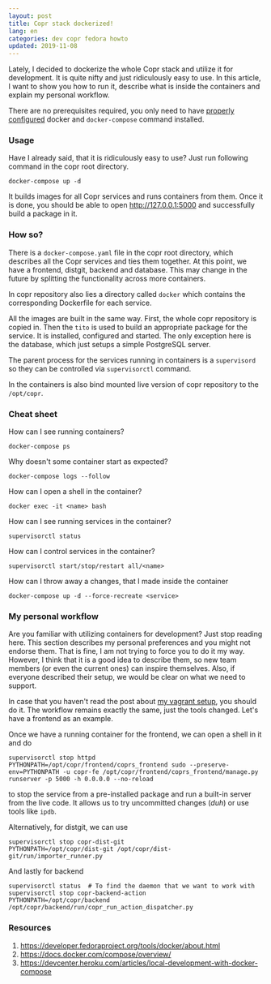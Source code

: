 ```yaml
---
layout: post
title: Copr stack dockerized!
lang: en
categories: dev copr fedora howto
updated: 2019-11-08
---
```


Lately, I decided to dockerize the whole Copr stack and utilize it for development. It is quite nifty and just ridiculously easy to use. In this article, I want to show you how to run it, describe what is inside the containers and explain my personal workflow.

There are no prerequisites required, you only need to have [properly configured](https://developer.fedoraproject.org/tools/docker/about.html) docker and `docker-compose` command installed.


### Usage

Have I already said, that it is ridiculously easy to use? Just run following command in the copr root directory.

    docker-compose up -d

It builds images for all Copr services and runs containers from them. Once it is done, you should be able to open <http://127.0.0.1:5000> and successfully build a package in it.


### How so?

There is a `docker-compose.yaml` file in the copr root directory, which describes all the Copr services and ties them together. At this point, we have a frontend, distgit, backend and database. This may change in the future by splitting the functionality across more containers.

In copr repository also lies a directory called `docker` which contains the corresponding Dockerfile for each service.

All the images are built in the same way. First, the whole copr repository is copied in. Then the `tito` is used to build an appropriate package for the service. It is installed, configured and started. The only exception here is the database, which just setups a simple PostgreSQL server.

The parent process for the services running in containers is a `supervisord` so they can be controlled via `supervisorctl` command.

In the containers is also bind mounted live version of copr repository to the `/opt/copr`.


### Cheat sheet

How can I see running containers?

    docker-compose ps

Why doesn't some container start as expected?

    docker-compose logs --follow

How can I open a shell in the container?

    docker exec -it <name> bash

How can I see running services in the container?

    supervisorctl status

How can I control services in the container?

    supervisorctl start/stop/restart all/<name>

How can I throw away a changes, that I made inside the container

    docker-compose up -d --force-recreate <service>


### My personal workflow

Are you familiar with utilizing containers for development? Just stop reading here. This section describes my personal preferences and you might not endorse them. That is fine, I am not trying to force you to do it my way. However, I think that it is a good idea to describe them, so new team members (or even the current ones) can inspire themselves. Also, if everyone described their setup, we would be clear on what we need to support.

In case that you haven't read the post about [my vagrant setup](/posts/copr-vagrant-development), you should do it. The workflow remains exactly the same, just the tools changed. Let's have a frontend as an example.

Once we have a running container for the frontend, we can open a shell in it and do

    supervisorctl stop httpd
    PYTHONPATH=/opt/copr/frontend/coprs_frontend sudo --preserve-env=PYTHONPATH -u copr-fe /opt/copr/frontend/coprs_frontend/manage.py runserver -p 5000 -h 0.0.0.0 --no-reload

to stop the service from a pre-installed package and run a built-in server from the live code. It allows us to try uncommitted changes (_duh_) or use tools like `ipdb`.

Alternatively, for distgit, we can use

    supervisorctl stop copr-dist-git
    PYTHONPATH=/opt/copr/dist-git /opt/copr/dist-git/run/importer_runner.py

And lastly for backend

    supervisorctl status  # To find the daemon that we want to work with
    supervisorctl stop copr-backend-action
    PYTHONPATH=/opt/copr/backend /opt/copr/backend/run/copr_run_action_dispatcher.py


### Resources
1. <https://developer.fedoraproject.org/tools/docker/about.html>
2. <https://docs.docker.com/compose/overview/>
3. <https://devcenter.heroku.com/articles/local-development-with-docker-compose>
